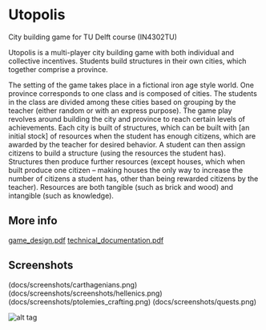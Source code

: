 Utopolis 
========

City building game for TU Delft course (IN4302TU)

Utopolis is a multi-player city building game with both individual and collective incentives. Students build structures in their own cities, which together comprise a province.

The setting of the game takes place in a fictional iron age style world. One province corresponds to one class and is composed of cities. The students in the class are divided among these cities based on grouping by the teacher (either random or with an express purpose). The game play revolves around building the city and province to reach certain levels of achievements. Each city is built of structures, which can be built with [an initial stock] of resources when the student has enough citizens, which are awarded by the teacher for desired behavior. A student can then assign citizens to build a structure (using the resources the student has). Structures then produce further resources (except houses, which when built produce one citizen – making houses the only way to increase the number of citizens a student has, other than being rewarded citizens by the teacher). Resources are both tangible (such as brick and wood) and intangible (such as knowledge).

More info
---------
[game_design.pdf](docs/game_design%20.pdf)
[technical_documentation.pdf](docs/technical_documentation.pdf)

Screenshots
-----------
(docs/screenshots/carthagenians.png)
(docs/screenshots/screenshots/hellenics.png)
(docs/screenshots/ptolemies_crafting.png)
(docs/screenshots/quests.png)


![alt tag](http://www.catb.org/hacker-emblem/hacker.png)
